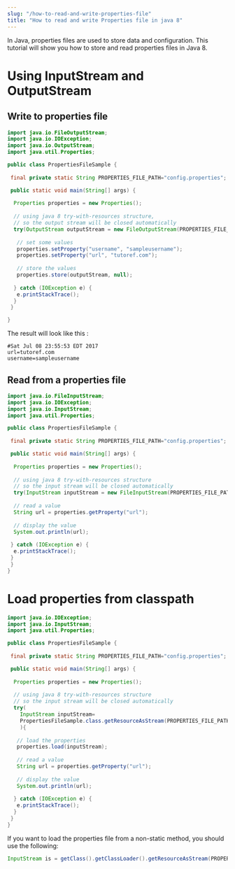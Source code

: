 ```yaml
---
slug: "/how-to-read-and-write-properties-file"
title: "How to read and write Properties file in java 8"
---
```


In Java, properties files are used to store data and configuration. This tutorial will show you how to store and read properties files in Java 8.

# Using InputStream and OutputStream
## Write to properties file

```java
import java.io.FileOutputStream;
import java.io.IOException;
import java.io.OutputStream;
import java.util.Properties;

public class PropertiesFileSample {
 
 final private static String PROPERTIES_FILE_PATH="config.properties";

 public static void main(String[] args) {
  
  Properties properties = new Properties();
  
  // using java 8 try-with-resources structure,
  // so the output stream will be closed automatically
  try(OutputStream outputStream = new FileOutputStream(PROPERTIES_FILE_PATH)){
   
   // set some values
   properties.setProperty("username", "sampleusername");
   properties.setProperty("url", "tutoref.com");
   
   // store the values
   properties.store(outputStream, null);
   
  } catch (IOException e) {
   e.printStackTrace();
  } 
 }

}
```

The result will look like this :

```
#Sat Jul 08 23:55:53 EDT 2017
url=tutoref.com
username=sampleusername
```

## Read from a properties file

```java
import java.io.FileInputStream;
import java.io.IOException;
import java.io.InputStream;
import java.util.Properties;

public class PropertiesFileSample {
 
 final private static String PROPERTIES_FILE_PATH="config.properties";

 public static void main(String[] args) {
 
  Properties properties = new Properties();
 
  // using java 8 try-with-resources structure
  // so the input stream will be closed automatically
  try(InputStream inputStream = new FileInputStream(PROPERTIES_FILE_PATH)){
 
  // read a value
  String url = properties.getProperty("url");
 
  // display the value
  System.out.println(url);
 
 } catch (IOException e) {
  e.printStackTrace();
 } 
 }
}
```

# Load properties from classpath

```java
import java.io.IOException;
import java.io.InputStream;
import java.util.Properties;

public class PropertiesFileSample {
 
 final private static String PROPERTIES_FILE_PATH="config.properties";

 public static void main(String[] args) {
  
  Properties properties = new Properties();
  
  // using java 8 try-with-resources structure
  // so the input stream will be closed automatically
  try(
    InputStream inputStream=
    PropertiesFileSample.class.getResourceAsStream(PROPERTIES_FILE_PATH)
    ){
   
   // load the properties
   properties.load(inputStream);
   
   // read a value
   String url = properties.getProperty("url");
   
   // display the value
   System.out.println(url);
   
  } catch (IOException e) {
   e.printStackTrace();
  } 
 }
}
```

If you want to load the properties file from a non-static method, you should use the following:

```java
InputStream is = getClass().getClassLoader().getResourceAsStream(PROPERTIES_FILE_PATH);
```


